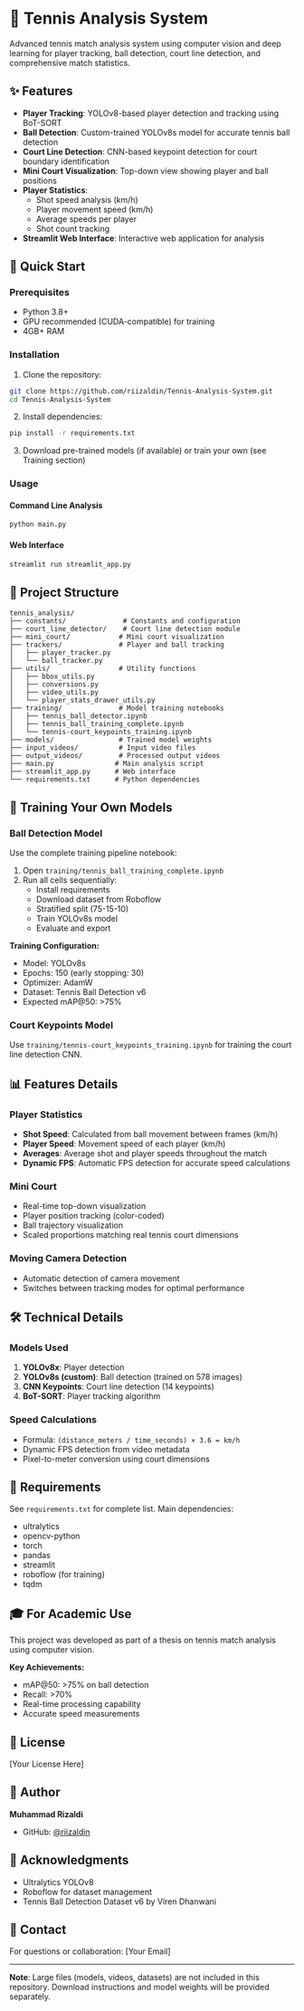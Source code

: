# 🎾 Tennis Analysis System

Advanced tennis match analysis system using computer vision and deep learning for player tracking, ball detection, court line detection, and comprehensive match statistics.

## ✨ Features

- **Player Tracking**: YOLOv8-based player detection and tracking using BoT-SORT
- **Ball Detection**: Custom-trained YOLOv8s model for accurate tennis ball detection
- **Court Line Detection**: CNN-based keypoint detection for court boundary identification
- **Mini Court Visualization**: Top-down view showing player and ball positions
- **Player Statistics**: 
  - Shot speed analysis (km/h)
  - Player movement speed (km/h)
  - Average speeds per player
  - Shot count tracking
- **Streamlit Web Interface**: Interactive web application for analysis

## 🚀 Quick Start

### Prerequisites

- Python 3.8+
- GPU recommended (CUDA-compatible) for training
- 4GB+ RAM

### Installation

1. Clone the repository:
```bash
git clone https://github.com/riizaldin/Tennis-Analysis-System.git
cd Tennis-Analysis-System
```

2. Install dependencies:
```bash
pip install -r requirements.txt
```

3. Download pre-trained models (if available) or train your own (see Training section)

### Usage

#### Command Line Analysis
```bash
python main.py
```

#### Web Interface
```bash
streamlit run streamlit_app.py
```

## 📁 Project Structure

```
tennis_analysis/
├── constants/              # Constants and configuration
├── court_line_detector/    # Court line detection module
├── mini_court/            # Mini court visualization
├── trackers/              # Player and ball tracking
│   ├── player_tracker.py
│   └── ball_tracker.py
├── utils/                 # Utility functions
│   ├── bbox_utils.py
│   ├── conversions.py
│   ├── video_utils.py
│   └── player_stats_drawer_utils.py
├── training/              # Model training notebooks
│   ├── tennis_ball_detector.ipynb
│   ├── tennis_ball_training_complete.ipynb
│   └── tennis-court_keypoints_training.ipynb
├── models/                # Trained model weights
├── input_videos/          # Input video files
├── output_videos/         # Processed output videos
├── main.py               # Main analysis script
├── streamlit_app.py      # Web interface
└── requirements.txt      # Python dependencies
```

## 🎯 Training Your Own Models

### Ball Detection Model

Use the complete training pipeline notebook:

1. Open `training/tennis_ball_training_complete.ipynb`
2. Run all cells sequentially:
   - Install requirements
   - Download dataset from Roboflow
   - Stratified split (75-15-10)
   - Train YOLOv8s model
   - Evaluate and export

**Training Configuration:**
- Model: YOLOv8s
- Epochs: 150 (early stopping: 30)
- Optimizer: AdamW
- Dataset: Tennis Ball Detection v6
- Expected mAP@50: >75%

### Court Keypoints Model

Use `training/tennis-court_keypoints_training.ipynb` for training the court line detection CNN.

## 📊 Features Details

### Player Statistics
- **Shot Speed**: Calculated from ball movement between frames (km/h)
- **Player Speed**: Movement speed of each player (km/h)
- **Averages**: Average shot and player speeds throughout the match
- **Dynamic FPS**: Automatic FPS detection for accurate speed calculations

### Mini Court
- Real-time top-down visualization
- Player position tracking (color-coded)
- Ball trajectory visualization
- Scaled proportions matching real tennis court dimensions

### Moving Camera Detection
- Automatic detection of camera movement
- Switches between tracking modes for optimal performance

## 🛠️ Technical Details

### Models Used
1. **YOLOv8x**: Player detection
2. **YOLOv8s (custom)**: Ball detection (trained on 578 images)
3. **CNN Keypoints**: Court line detection (14 keypoints)
4. **BoT-SORT**: Player tracking algorithm

### Speed Calculations
- Formula: `(distance_meters / time_seconds) × 3.6 = km/h`
- Dynamic FPS detection from video metadata
- Pixel-to-meter conversion using court dimensions

## 📝 Requirements

See `requirements.txt` for complete list. Main dependencies:
- ultralytics
- opencv-python
- torch
- pandas
- streamlit
- roboflow (for training)
- tqdm

## 🎓 For Academic Use

This project was developed as part of a thesis on tennis match analysis using computer vision.

**Key Achievements:**
- mAP@50: >75% on ball detection
- Recall: >70%
- Real-time processing capability
- Accurate speed measurements

## 📄 License

[Your License Here]

## 👤 Author

**Muhammad Rizaldi**
- GitHub: [@riizaldin](https://github.com/riizaldin)

## 🙏 Acknowledgments

- Ultralytics YOLOv8
- Roboflow for dataset management
- Tennis Ball Detection Dataset v6 by Viren Dhanwani

## 📧 Contact

For questions or collaboration: [Your Email]

---

**Note**: Large files (models, videos, datasets) are not included in this repository. Download instructions and model weights will be provided separately.
